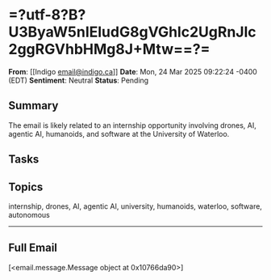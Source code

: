 # =?utf-8?B?U3ByaW5nIEludG8gVGhlc2UgRnJlc2ggRGVhbHMg8J+Mtw==?=
**From**: [[Indigo <email@indigo.ca>]]
**Date**: Mon, 24 Mar 2025 09:22:24 -0400 (EDT)
**Sentiment**: Neutral
**Status**: Pending

## Summary
The email is likely related to an internship opportunity involving drones, AI, agentic AI, humanoids, and software at the University of Waterloo.

## Tasks

## Topics
internship, drones, AI, agentic AI, university, humanoids, waterloo, software, autonomous

---

## Full Email
[<email.message.Message object at 0x10766da90>]